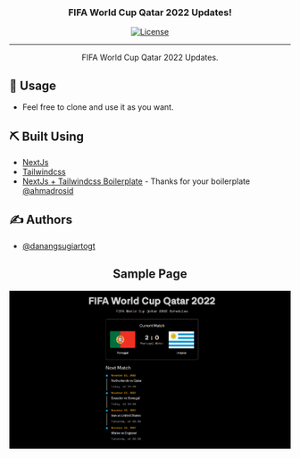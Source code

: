 <h3 align="center">FIFA World Cup Qatar 2022 Updates!</h3>

<div align="center">

[![License](https://img.shields.io/badge/license-MIT-blue.svg)](/LICENSE)

</div>

---

<p align="center"> FIFA World Cup Qatar 2022 Updates. 
    <br> 
</p>


## 🎈 Usage <a name="usage"></a>

- Feel free to clone and use it as you want.

## ⛏️ Built Using <a name = "built_using"></a>

- [NextJs](https://nextjs.org/)
- [Tailwindcss](https://tailwindcss.com/)
- [NextJs + Tailwindcss Boilerplate](https://github.com/ahmadrosid/next-tailwindcss-boilerplate) - Thanks for your boilerplate [@ahmadrosid]((https://github.com/ahmadrosid))

## ✍️ Authors <a name = "authors"></a>

- [@danangsugiartogt](https://github.com/danangsugiartogt)

## <center>Sample Page
![demo](/demo-app.png)

